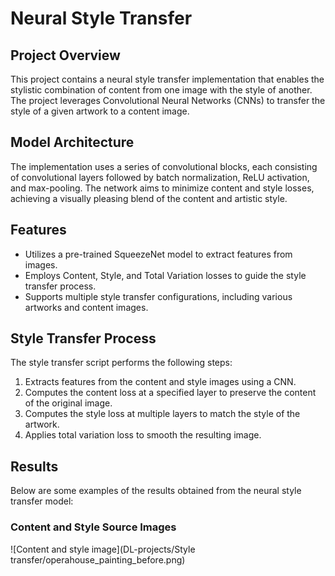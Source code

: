 

# Neural Style Transfer

## Project Overview

This project contains a neural style transfer implementation that enables the stylistic combination of content from one image with the style of another. The project leverages Convolutional Neural Networks (CNNs) to transfer the style of a given artwork to a content image.

## Model Architecture

The implementation uses a series of convolutional blocks, each consisting of convolutional layers followed by batch normalization, ReLU activation, and max-pooling. The network aims to minimize content and style losses, achieving a visually pleasing blend of the content and artistic style.

## Features

- Utilizes a pre-trained SqueezeNet model to extract features from images.
- Employs Content, Style, and Total Variation losses to guide the style transfer process.
- Supports multiple style transfer configurations, including various artworks and content images.

## Style Transfer Process

The style transfer script performs the following steps:

1. Extracts features from the content and style images using a CNN.
2. Computes the content loss at a specified layer to preserve the content of the original image.
3. Computes the style loss at multiple layers to match the style of the artwork.
4. Applies total variation loss to smooth the resulting image.

## Results
Below are some examples of the results obtained from the neural style transfer model:
### Content and Style Source Images
![Content and style image](DL-projects/Style transfer/operahouse_painting_before.png)



